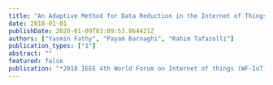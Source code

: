 ```yaml
---
title: "An Adaptive Method for Data Reduction in the Internet of Things"
date: 2018-01-01
publishDate: 2020-01-09T03:09:53.864421Z
authors: ["Yasmin Fathy", "Payam Barnaghi", "Rahim Tafazolli"]
publication_types: ["1"]
abstract: ""
featured: false
publication: "*2018 IEEE 4th World Forum on Internet of things (WF-IoT)*"
---
```


